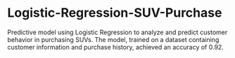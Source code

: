 # Logistic-Regression-SUV-Purchase
Predictive model using Logistic Regression to analyze and predict customer behavior in purchasing SUVs. The model, trained on a dataset containing customer information and purchase history, achieved an accuracy of 0.92.
